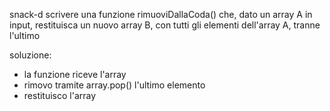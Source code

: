 snack-d
scrivere una funzione rimuoviDallaCoda() che, dato un array A in input, restituisca un nuovo array B, con tutti gli elementi dell'array A, tranne l'ultimo

soluzione:
- la funzione riceve l'array
- rimovo tramite array.pop() l'ultimo elemento 
- restituisco l'array